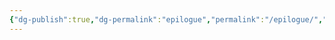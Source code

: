 ```yaml
---
{"dg-publish":true,"dg-permalink":"epilogue","permalink":"/epilogue/","dgHomeLink":true,"dgPassFrontmatter":false}
---
```

